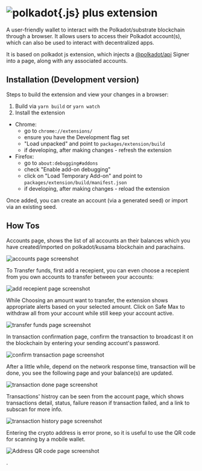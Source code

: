 
# ![polkadot{.js} plus extension](docs/logo.jpg)

A user-friendly wallet to interact with the Polkadot/substrate blockchain through a browser. It allows users to access their Polkadot account(s), which can also be used to interact with decentralized apps.

It is based on polkadot js extension, which injects a [@polkadot/api](https://github.com/polkadot-js/api) Signer into a page, along with any associated accounts.

## Installation (Development version)

Steps to build the extension and view your changes in a browser:

1. Build via `yarn build` or `yarn watch`
2. Install the extension
  - Chrome:
    - go to `chrome://extensions/`
    - ensure you have the Development flag set
    - "Load unpacked" and point to `packages/extension/build`
    - if developing, after making changes - refresh the extension
  - Firefox:
    - go to `about:debugging#addons`
    - check "Enable add-on debugging"
    - click on "Load Temporary Add-on" and point to `packages/extension/build/manifest.json`
    - if developing, after making changes - reload the extension


Once added, you can create an account (via a generated seed) or import via an existing seed.

## How Tos

Accounts page, shows the list of all accounts an their balances which you have created/imported on polkadot/kusama blockchain and parachains.

![accounts page screenshot](docs/pjp/accountsPage.PNG)

To Transfer funds, first add a recepient, you can even choose a recepient from you own accounts to transfer between your accounts:

![add recepient page screenshot](docs/pjp/addRecepiet.PNG)

While Choosing an amount want to transfer, the extension shows appropriate alerts based on your selected amount. Click on Safe Max to withdraw all from your account while still keep your account active.

![transfer funds page screenshot](docs/pjp/transferFunds.PNG)

In transaction confirmation page, confirm the transaction to broadcast it on the blockchain by entering your sending account's password.

![confirm transaction page screenshot](docs/pjp/confirmTransaction.PNG)

After a little while, depend on the network response time, transaction will be done, you see the following page and your balance(s) are updated.

![transaction done page screenshot](docs/pjp/transactionDone.PNG)

Transactions' histroy can be seen from the account page, which shows transactions detail, status, failure reason  if transaction failed, and a link to subscan for more info.

![transaction history page screenshot](docs/pjp/transactionHistory.PNG)

Entering the crypto address is error prone, so it is useful to use the QR code for scanning by a mobile wallet.

![Address QR code page screenshot](docs/pjp/addressQrCode.PNG)

.
